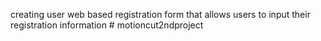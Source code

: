 creating user web based registration form that allows users to input their registration information # motioncut2ndproject
